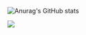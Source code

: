 ![Anurag's GitHub stats](https://github-readme-stats.vercel.app/api?username=MrNoob0&show_icons=true&theme=gruvbox)

![](https://github.com/MrNoob0/github-stats/blob/master/generated/languages.svg)
